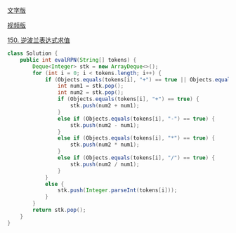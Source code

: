 [文字版](https://programmercarl.com/0150.%E9%80%86%E6%B3%A2%E5%85%B0%E8%A1%A8%E8%BE%BE%E5%BC%8F%E6%B1%82%E5%80%BC.html)

[视频版](https://www.bilibili.com/video/BV1kd4y1o7on)

[150. 逆波兰表达式求值](https://leetcode.cn/problems/evaluate-reverse-polish-notation)

```Java
class Solution {
    public int evalRPN(String[] tokens) {
        Deque<Integer> stk = new ArrayDeque<>();
        for (int i = 0; i < tokens.length; i++) {
            if (Objects.equals(tokens[i], "+") == true || Objects.equals(tokens[i], "-") == true || Objects.equals(tokens[i], "*") == true || Objects.equals(tokens[i], "/") == true) {
                int num1 = stk.pop();
                int num2 = stk.pop();
                if (Objects.equals(tokens[i], "+") == true) {
                    stk.push(num2 + num1);
                }
                else if (Objects.equals(tokens[i], "-") == true) {
                    stk.push(num2 - num1);
                }
                else if (Objects.equals(tokens[i], "*") == true) {
                    stk.push(num2 * num1);
                }
                else if (Objects.equals(tokens[i], "/") == true) {
                    stk.push(num2 / num1);
                }
            }
            else {
                stk.push(Integer.parseInt(tokens[i]));
            }
        }
        return stk.pop();
    }
}
```